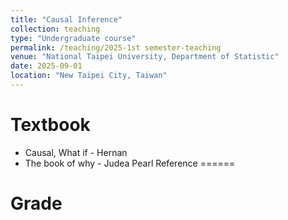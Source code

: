 ```yaml
---
title: "Causal Inference"
collection: teaching
type: "Undergraduate course"
permalink: /teaching/2025-1st semester-teaching
venue: "National Taipei University, Department of Statistic"
date: 2025-09-01
location: "New Taipei City, Taiwan"
---
```



Textbook
======
* Causal, What if - Hernan
* The book of why - Judea Pearl
Reference
======

Grade
======